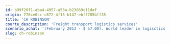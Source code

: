 ```yaml
---
id: b99f20f1-aba4-4957-a53a-b23869c11daf
origin: 778ce0cc-c872-4f15-b147-ebff785bff35
title: 'CH ROBINSON'
courte_description: 'Freight transport logistics services'
scenario_achat: '(February 2013 - $ 57.00). World leader in logisctics services. Little capital needed as is an intermediary - owns little equipment. Entry barriers somewhat high: intl network (230 offices), relationships with thousands of shippers and suppliers. Growth potential as owns only about 3% market share. Trend towards logistics outsourcing by corporations. Excellent track record. High profitabilty and ROIC 20%+. Perfect balance sheet. Economies of scale becoming more significant. Stock deserves P/E above overall market.'
slug: ch-robinson
---
```

